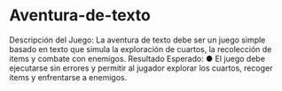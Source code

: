 # Aventura-de-texto
Descripción del Juego: La aventura de texto debe ser un juego simple basado en texto que simula la exploración de cuartos, la recolección de items y combate con enemigos. Resultado Esperado: ● El juego debe ejecutarse sin errores y permitir al jugador explorar los cuartos, recoger items y enfrentarse a enemigos. 
